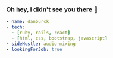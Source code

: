 
### Oh hey, I didn't see you there 🏓
```yaml
- name: danburck
- tech:
  - [ruby, rails, react]
  - [html, css, bootstrap, javascript]
- sideHustle: audio-mixing
- lookingForJob: true
```
